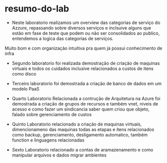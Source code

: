 # resumo-do-lab
- Neste laboratorio realizamos um overview das categorias de serviço do Azzure, repassando sobre diversos serviços e inclsuive alguns que estão em fase de teste que podem ou não ser consolidados ao publico, entendemos a logica das categorias de serviços.

Muito bom e com organização intuitiva pra quem já possui conhecimento de infra

- Segundo laboratorio foi realizada demostração de criação de maquinas virtuais e todos os cuidados inclusive relacionados a custos de itens como disco

- Terceiro laboratorio foi demostrada a criação de banco de dados em um modelo PaaS

- Quarto Laboratorio Relacionada a contrução de Arquitetura na Azure foi demostrada a criação de grupos de recursos e também vnet, niveis de acesso e como fazer um sindicancia saber quem criou que objeto, falado sobre gerenciamento de custos

- Quinto Laboratorio relacionado a criação de maquinas virtuais, dimencionameno das maquinas todas as etapas e itens relacionados como backup, gerenciamento, desligamento automatico, também function e linguagens relacionadas 

- Sexto Laboratorio relacionado a contas de aramazenamento e como manipular arquivos e dados migrar ambientes
